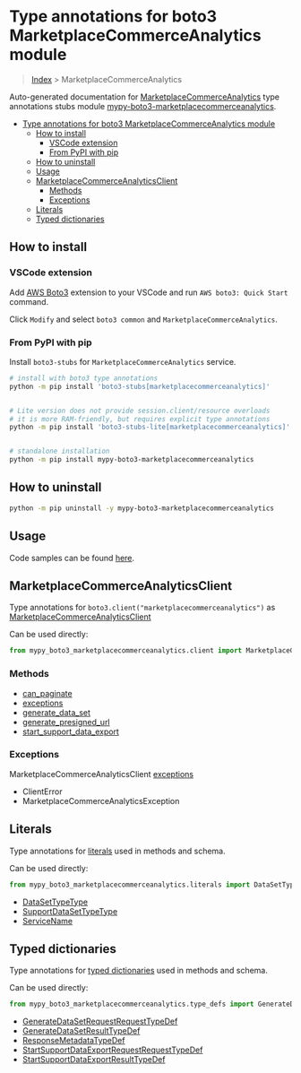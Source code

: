 <a id="type-annotations-for-boto3-marketplacecommerceanalytics-module"></a>

# Type annotations for boto3 MarketplaceCommerceAnalytics module

> [Index](..) > MarketplaceCommerceAnalytics

Auto-generated documentation for
[MarketplaceCommerceAnalytics](https://boto3.amazonaws.com/v1/documentation/api/latest/reference/services/marketplacecommerceanalytics.html#MarketplaceCommerceAnalytics)
type annotations stubs module
[mypy-boto3-marketplacecommerceanalytics](https://pypi.org/project/mypy-boto3-marketplacecommerceanalytics/).

- [Type annotations for boto3 MarketplaceCommerceAnalytics module](#type-annotations-for-boto3-marketplacecommerceanalytics-module)
  - [How to install](#how-to-install)
    - [VSCode extension](#vscode-extension)
    - [From PyPI with pip](#from-pypi-with-pip)
  - [How to uninstall](#how-to-uninstall)
  - [Usage](#usage)
  - [MarketplaceCommerceAnalyticsClient](#marketplacecommerceanalyticsclient)
    - [Methods](#methods)
    - [Exceptions](#exceptions)
  - [Literals](#literals)
  - [Typed dictionaries](#typed-dictionaries)

<a id="how-to-install"></a>

## How to install

<a id="vscode-extension"></a>

### VSCode extension

Add
[AWS Boto3](https://marketplace.visualstudio.com/items?itemName=Boto3typed.boto3-ide)
extension to your VSCode and run `AWS boto3: Quick Start` command.

Click `Modify` and select `boto3 common` and `MarketplaceCommerceAnalytics`.

<a id="from-pypi-with-pip"></a>

### From PyPI with pip

Install `boto3-stubs` for `MarketplaceCommerceAnalytics` service.

```bash
# install with boto3 type annotations
python -m pip install 'boto3-stubs[marketplacecommerceanalytics]'


# Lite version does not provide session.client/resource overloads
# it is more RAM-friendly, but requires explicit type annotations
python -m pip install 'boto3-stubs-lite[marketplacecommerceanalytics]'


# standalone installation
python -m pip install mypy-boto3-marketplacecommerceanalytics
```

<a id="how-to-uninstall"></a>

## How to uninstall

```bash
python -m pip uninstall -y mypy-boto3-marketplacecommerceanalytics
```

<a id="usage"></a>

## Usage

Code samples can be found [here](./usage.md).

<a id="marketplacecommerceanalyticsclient"></a>

## MarketplaceCommerceAnalyticsClient

Type annotations for `boto3.client("marketplacecommerceanalytics")` as
[MarketplaceCommerceAnalyticsClient](./client.md)

Can be used directly:

```python
from mypy_boto3_marketplacecommerceanalytics.client import MarketplaceCommerceAnalyticsClient
```

<a id="methods"></a>

### Methods

- [can_paginate](./client.md#can_paginate)
- [exceptions](./client.md#exceptions)
- [generate_data_set](./client.md#generate_data_set)
- [generate_presigned_url](./client.md#generate_presigned_url)
- [start_support_data_export](./client.md#start_support_data_export)

<a id="exceptions"></a>

### Exceptions

MarketplaceCommerceAnalyticsClient [exceptions](./client.md#exceptions)

- ClientError
- MarketplaceCommerceAnalyticsException

<a id="literals"></a>

## Literals

Type annotations for [literals](./literals.md) used in methods and schema.

Can be used directly:

```python
from mypy_boto3_marketplacecommerceanalytics.literals import DataSetTypeType, ...
```

- [DataSetTypeType](./literals.md#datasettypetype)
- [SupportDataSetTypeType](./literals.md#supportdatasettypetype)
- [ServiceName](./literals.md#servicename)

<a id="typed-dictionaries"></a>

## Typed dictionaries

Type annotations for [typed dictionaries](./type_defs.md) used in methods and
schema.

Can be used directly:

```python
from mypy_boto3_marketplacecommerceanalytics.type_defs import GenerateDataSetRequestRequestTypeDef, ...
```

- [GenerateDataSetRequestRequestTypeDef](./type_defs.md#generatedatasetrequestrequesttypedef)
- [GenerateDataSetResultTypeDef](./type_defs.md#generatedatasetresulttypedef)
- [ResponseMetadataTypeDef](./type_defs.md#responsemetadatatypedef)
- [StartSupportDataExportRequestRequestTypeDef](./type_defs.md#startsupportdataexportrequestrequesttypedef)
- [StartSupportDataExportResultTypeDef](./type_defs.md#startsupportdataexportresulttypedef)
